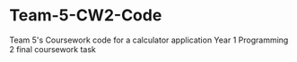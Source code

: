 # Team-5-CW2-Code
Team 5's Coursework code for a calculator application 
Year 1 Programming 2 final coursework task
